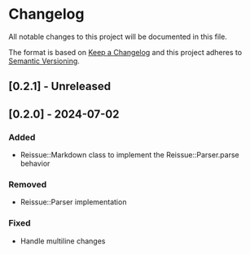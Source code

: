 # Changelog

All notable changes to this project will be documented in this file.

The format is based on [Keep a Changelog](http://keepachangelog.com/)
and this project adheres to [Semantic Versioning](http://semver.org/).

## [0.2.1] - Unreleased

## [0.2.0] - 2024-07-02

### Added

- Reissue::Markdown class to implement the Reissue::Parser.parse behavior

### Removed

- Reissue::Parser implementation

### Fixed

- Handle multiline changes
